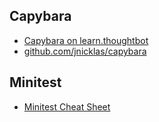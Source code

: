 ## Capybara

* [Capybara on learn.thoughtbot](https://learn.thoughtbot.com/test-driven-rails-resources/capybara.pdf)
* [github.com/jnicklas/capybara](https://github.com/jnicklas/capybara)

## Minitest

* [Minitest Cheat Sheet](http://danwin.com/2013/03/ruby-minitest-cheat-sheet/)
